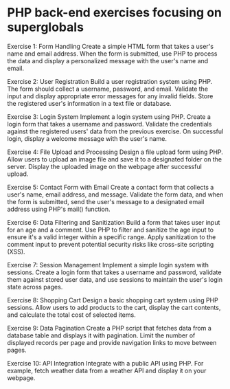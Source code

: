 # PHP back-end exercises focusing on superglobals

Exercise 1: Form Handling
Create a simple HTML form that takes a user's name and email address. When the form is submitted, use PHP to process the data and display a personalized message with the user's name and email.

Exercise 2: User Registration
Build a user registration system using PHP. The form should collect a username, password, and email. Validate the input and display appropriate error messages for any invalid fields. Store the registered user's information in a text file or database.

Exercise 3: Login System
Implement a login system using PHP. Create a login form that takes a username and password. Validate the credentials against the registered users' data from the previous exercise. On successful login, display a welcome message with the user's name.

Exercise 4: File Upload and Processing
Design a file upload form using PHP. Allow users to upload an image file and save it to a designated folder on the server. Display the uploaded image on the webpage after successful upload.

Exercise 5: Contact Form with Email
Create a contact form that collects a user's name, email address, and message. Validate the form data, and when the form is submitted, send the user's message to a designated email address using PHP's mail() function.

Exercise 6: Data Filtering and Sanitization
Build a form that takes user input for an age and a comment. Use PHP to filter and sanitize the age input to ensure it's a valid integer within a specific range. Apply sanitization to the comment input to prevent potential security risks like cross-site scripting (XSS).

Exercise 7: Session Management
Implement a simple login system with sessions. Create a login form that takes a username and password, validate them against stored user data, and use sessions to maintain the user's login state across pages.

Exercise 8: Shopping Cart
Design a basic shopping cart system using PHP sessions. Allow users to add products to the cart, display the cart contents, and calculate the total cost of selected items.

Exercise 9: Data Pagination
Create a PHP script that fetches data from a database table and displays it with pagination. Limit the number of displayed records per page and provide navigation links to move between pages.

Exercise 10: API Integration
Integrate with a public API using PHP. For example, fetch weather data from a weather API and display it on your webpage.